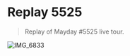 # Replay 5525

> Replay of Mayday #5525 live tour.

![IMG_6833](https://github.com/user-attachments/assets/582a0e7d-588a-41f8-b77c-d39c888050de)
